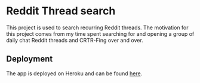 # Reddit Thread search

This project is used to search recurring Reddit threads. The motivation
for this project comes from my time spent searching for and opening a
group of daily chat Reddit threads and CRTR-Fing over and over.

## Deployment

The app is deployed on Heroku and can be found [here](reddit.tlgraham.com).
